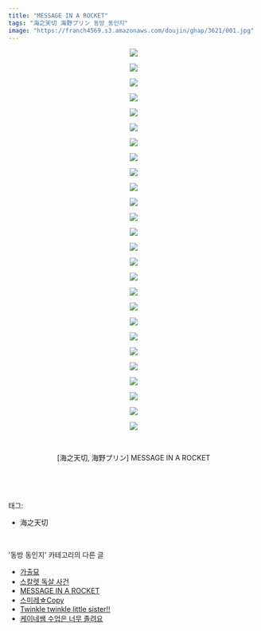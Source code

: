```yaml
---
title: "MESSAGE IN A ROCKET"
tags: "海之天切 海野プリン 동방_동인지"
image: "https://franch4569.s3.amazonaws.com/doujin/ghap/3621/001.jpg"
---
```

<div class="article">
<p style="text-align: center; clear: none; float: none;"><img src="{{ site.imgserver2 }}/ghap/3621/001.jpg"/></p>
<p style="text-align: center; clear: none; float: none;"><img src="{{ site.imgserver2 }}/ghap/3621/002.jpg"/></p>
<p style="text-align: center; clear: none; float: none;"><img src="{{ site.imgserver2 }}/ghap/3621/003.jpg"/></p>
<p style="text-align: center; clear: none; float: none;"><img src="{{ site.imgserver2 }}/ghap/3621/004.jpg"/></p>
<p style="text-align: center; clear: none; float: none;"><img src="{{ site.imgserver2 }}/ghap/3621/005.jpg"/></p>
<p style="text-align: center; clear: none; float: none;"><img src="{{ site.imgserver2 }}/ghap/3621/006.jpg"/></p>
<p style="text-align: center; clear: none; float: none;"><img src="{{ site.imgserver2 }}/ghap/3621/007.jpg"/></p>
<p style="text-align: center; clear: none; float: none;"><img src="{{ site.imgserver2 }}/ghap/3621/008.jpg"/></p>
<p style="text-align: center; clear: none; float: none;"><img src="{{ site.imgserver2 }}/ghap/3621/009.jpg"/></p>
<p style="text-align: center; clear: none; float: none;"><img src="{{ site.imgserver2 }}/ghap/3621/010.jpg"/></p>
<p style="text-align: center; clear: none; float: none;"><img src="{{ site.imgserver2 }}/ghap/3621/011.jpg"/></p>
<p style="text-align: center; clear: none; float: none;"><img src="{{ site.imgserver2 }}/ghap/3621/012.jpg"/></p>
<p style="text-align: center; clear: none; float: none;"><img src="{{ site.imgserver2 }}/ghap/3621/013.jpg"/></p>
<p style="text-align: center; clear: none; float: none;"><img src="{{ site.imgserver2 }}/ghap/3621/014.jpg"/></p>
<p style="text-align: center; clear: none; float: none;"><img src="{{ site.imgserver2 }}/ghap/3621/015.jpg"/></p>
<p style="text-align: center; clear: none; float: none;"><img src="{{ site.imgserver2 }}/ghap/3621/016.jpg"/></p>
<p style="text-align: center; clear: none; float: none;"><img src="{{ site.imgserver2 }}/ghap/3621/017.jpg"/></p>
<p style="text-align: center; clear: none; float: none;"><img src="{{ site.imgserver2 }}/ghap/3621/018.jpg"/></p>
<p style="text-align: center; clear: none; float: none;"><img src="{{ site.imgserver2 }}/ghap/3621/019.jpg"/></p>
<p style="text-align: center; clear: none; float: none;"><img src="{{ site.imgserver2 }}/ghap/3621/020.jpg"/></p>
<p style="text-align: center; clear: none; float: none;"><img src="{{ site.imgserver2 }}/ghap/3621/021.jpg"/></p>
<p style="text-align: center; clear: none; float: none;"><img src="{{ site.imgserver2 }}/ghap/3621/022.jpg"/></p>
<p style="text-align: center; clear: none; float: none;"><img src="{{ site.imgserver2 }}/ghap/3621/023.jpg"/></p>
<p style="text-align: center; clear: none; float: none;"><img src="{{ site.imgserver2 }}/ghap/3621/024.jpg"/></p>
<p style="text-align: center; clear: none; float: none;"><img src="{{ site.imgserver2 }}/ghap/3621/025.jpg"/></p>
<p style="text-align: center; clear: none; float: none;"><img src="{{ site.imgserver2 }}/ghap/3621/026.jpg"/></p>
<p style="text-align: center; clear: none; float: none;"><br/></p>
<p style="text-align: center; clear: none; float: none;">[海之天切, 海野プリン] MESSAGE IN A ROCKET</p>
<p><br/></p>
</div><br/>
<div class="tagTrail">
<p>태그: </p>
<ul>
<li>海之天切</li>
</ul>
</div><br/>
<div class="another">
<p>'동방 동인지' 카테고리의 다른 글</p>
<ul>
<li><a href="/ghap_3629">가출묘</a></li>
<li><a href="/ghap_3627">스칼렛 독살 사건</a></li>
<li><a href="/ghap_3621">MESSAGE IN A ROCKET</a></li>
<li><a href="/ghap_3620">스미레☆Copy</a></li>
<li><a href="/ghap_3619">Twinkle twinkle little sister!!</a></li>
<li><a href="/ghap_3618">케이네쌤 수업은 너무 졸려요</a></li>
</ul>
</div><br/>
<div class="cb_module cb_fluid">
<div class="cb_wrt cb_profile">
</div><!-- commentList close -->
</div><br/>
